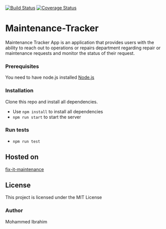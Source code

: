 [![Build Status](https://travis-ci.org/Mohamilr/Maintenance-Tracker.svg?branch=master)](https://travis-ci.org/Mohamilr/Maintenance-Tracker)
[![Coverage Status](https://coveralls.io/repos/github/Mohamilr/Maintenance-Tracker/badge.svg?branch=master)](https://coveralls.io/github/Mohamilr/Maintenance-Tracker?branch=master)

# Maintenance-Tracker
Maintenance Tracker App is an application that provides users with the ability to reach out to operations or repairs department regarding repair or maintenance requests and monitor the status of their request.


### Prerequisites
You need to have node.js installed [Node.js](https://nodejs.org/en/)


### Installation
Clone this repo and install all dependencies.

* Use ```npm install``` to install all dependencies
* ```npm run start``` to start the server  


### Run tests
* ```npm run test```

## Hosted on
[fix-it-maintenance](http://fix-it-maintenance.herokuapp.com)

## License
This project is licensed under the MIT License 




### Author
Mohammed Ibrahim